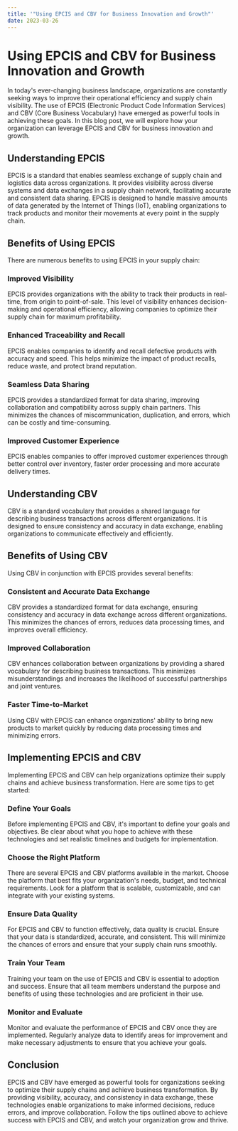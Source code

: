 ```yaml
---
title: '"Using EPCIS and CBV for Business Innovation and Growth"'
date: 2023-03-26
---
```


# Using EPCIS and CBV for Business Innovation and Growth

In today's ever-changing business landscape, organizations are constantly seeking ways to improve their operational efficiency and supply chain visibility. The use of EPCIS (Electronic Product Code Information Services) and CBV (Core Business Vocabulary) have emerged as powerful tools in achieving these goals. In this blog post, we will explore how your organization can leverage EPCIS and CBV for business innovation and growth.

## Understanding EPCIS

EPCIS is a standard that enables seamless exchange of supply chain and logistics data across organizations. It provides visibility across diverse systems and data exchanges in a supply chain network, facilitating accurate and consistent data sharing. EPCIS is designed to handle massive amounts of data generated by the Internet of Things (IoT), enabling organizations to track products and monitor their movements at every point in the supply chain.

## Benefits of Using EPCIS

There are numerous benefits to using EPCIS in your supply chain:

### Improved Visibility

EPCIS provides organizations with the ability to track their products in real-time, from origin to point-of-sale. This level of visibility enhances decision-making and operational efficiency, allowing companies to optimize their supply chain for maximum profitability.

### Enhanced Traceability and Recall

EPCIS enables companies to identify and recall defective products with accuracy and speed. This helps minimize the impact of product recalls, reduce waste, and protect brand reputation.

### Seamless Data Sharing

EPCIS provides a standardized format for data sharing, improving collaboration and compatibility across supply chain partners. This minimizes the chances of miscommunication, duplication, and errors, which can be costly and time-consuming.

### Improved Customer Experience

EPCIS enables companies to offer improved customer experiences through better control over inventory, faster order processing and more accurate delivery times.

## Understanding CBV

CBV is a standard vocabulary that provides a shared language for describing business transactions across different organizations. It is designed to ensure consistency and accuracy in data exchange, enabling organizations to communicate effectively and efficiently.

## Benefits of Using CBV

Using CBV in conjunction with EPCIS provides several benefits:

### Consistent and Accurate Data Exchange

CBV provides a standardized format for data exchange, ensuring consistency and accuracy in data exchange across different organizations. This minimizes the chances of errors, reduces data processing times, and improves overall efficiency.

### Improved Collaboration

CBV enhances collaboration between organizations by providing a shared vocabulary for describing business transactions. This minimizes misunderstandings and increases the likelihood of successful partnerships and joint ventures.

### Faster Time-to-Market

Using CBV with EPCIS can enhance organizations' ability to bring new products to market quickly by reducing data processing times and minimizing errors.

## Implementing EPCIS and CBV

Implementing EPCIS and CBV can help organizations optimize their supply chains and achieve business transformation. Here are some tips to get started:

### Define Your Goals

Before implementing EPCIS and CBV, it's important to define your goals and objectives. Be clear about what you hope to achieve with these technologies and set realistic timelines and budgets for implementation.

### Choose the Right Platform

There are several EPCIS and CBV platforms available in the market. Choose the platform that best fits your organization's needs, budget, and technical requirements. Look for a platform that is scalable, customizable, and can integrate with your existing systems.

### Ensure Data Quality

For EPCIS and CBV to function effectively, data quality is crucial. Ensure that your data is standardized, accurate, and consistent. This will minimize the chances of errors and ensure that your supply chain runs smoothly.

### Train Your Team

Training your team on the use of EPCIS and CBV is essential to adoption and success. Ensure that all team members understand the purpose and benefits of using these technologies and are proficient in their use.

### Monitor and Evaluate

Monitor and evaluate the performance of EPCIS and CBV once they are implemented. Regularly analyze data to identify areas for improvement and make necessary adjustments to ensure that you achieve your goals.

## Conclusion

EPCIS and CBV have emerged as powerful tools for organizations seeking to optimize their supply chains and achieve business transformation. By providing visibility, accuracy, and consistency in data exchange, these technologies enable organizations to make informed decisions, reduce errors, and improve collaboration. Follow the tips outlined above to achieve success with EPCIS and CBV, and watch your organization grow and thrive.
